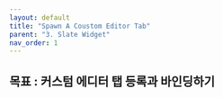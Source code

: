 ```yaml
---
layout: default
title: "Spawn A Coustom Editor Tab"
parent: "3. Slate Widget"
nav_order: 1
---
```


## 목표 : 커스텀 에디터 탭 등록과 바인딩하기

